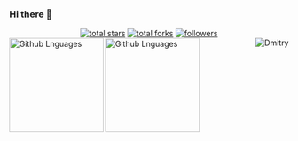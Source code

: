 ### Hi there 👋

<!--
**dima92/dima92** is a ✨ _special_ ✨ repository because its `README.md` (this file) appears on your GitHub profile.

Here are some ideas to get you started:

- 🔭 I’m currently working on ...
- 🌱 I’m currently learning ...
- 👯 I’m looking to collaborate on ...
- 🤔 I’m looking for help with ...
- 💬 Ask me about ...
- 📫 How to reach me: ...
- 😄 Pronouns: ...
- ⚡ Fun fact: ...
-->
<div align="center">
  <a href="https://github.com/dima92?tab=repositories&sort=stargazers">
    <img alt="total stars" title="Total stars on GitHub" src="https://custom-icon-badges.herokuapp.com/badge/dynamic/json?logo=star&color=000&labelColor=AC1F21&label=Stars&style=for-the-badge&query=%24.stars&url=https://api.github-star-counter.workers.dev/user/dima92" /></a>
  <a href="https://github.com/dima92?tab=repositories&sort=stargazers">
    <img alt="total forks" title="Total forks on GitHub" src="https://custom-icon-badges.herokuapp.com/badge/dynamic/json?logo=fork&color=000&labelColor=AC1F21&label=Forks&style=for-the-badge&query=%24.forks&url=https://api.github-star-counter.workers.dev/user/dima92" /></a>
  <a href="https://github.com/dima92">
    <img alt="followers" title="Follow me on Github" src="https://custom-icon-badges.herokuapp.com/github/followers/dima92?color=000&labelColor=AC1F21&style=for-the-badge&logo=person-add&label=Follow&logoColor=fff" /></a>
</div>

<img align="right" src="https://komarev.com/ghpvc/?username=dima92&label=Profile%20Views%20&color=AC1F21&style=flat-square" alt="Dmitry" />
<img height="170em" align="left" alt="Github Lnguages" src="https://github-readme-codewars-stats.herokuapp.com/api/?username=dima92&card&colormode=dark_mode" />
<img height="170em" align="left" alt="Github Lnguages" src="https://github-readme-stats-eight-theta.vercel.app/api/top-langs/?username=dima92&theme=radical&layout=compact" />
